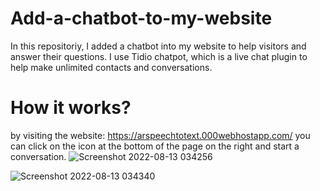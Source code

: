 # Add-a-chatbot-to-my-website
In this repositoriy, I added a chatbot into my website to help visitors and answer their questions.
I use Tidio chatpot, which is a live chat plugin to help make unlimited contacts and conversations.

# How it works?
by visiting the website: https://arspeechtotext.000webhostapp.com/
you can click on the icon at the bottom of the page on the right and start a conversation.
![Screenshot 2022-08-13 034256](https://user-images.githubusercontent.com/109138004/184460979-b46e54f6-4179-45d2-ac38-7669695bffef.png)

![Screenshot 2022-08-13 034340](https://user-images.githubusercontent.com/109138004/184460988-ebc2b3c8-b241-4260-b4fd-f38faffa0ca8.png)
